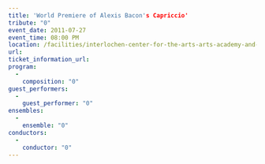 ```yaml
---
title: 'World Premiere of Alexis Bacon's Capriccio'
tribute: "0"
event_date: 2011-07-27
event_time: 08:00 PM
location: /facilities/interlochen-center-for-the-arts-arts-academy-and-camp
url: 
ticket_information_url: 
program: 
  -
    composition: "0"
guest_performers: 
  -
    guest_performer: "0"
ensembles: 
  -
    ensemble: "0"
conductors: 
  -
    conductor: "0"
---
```

